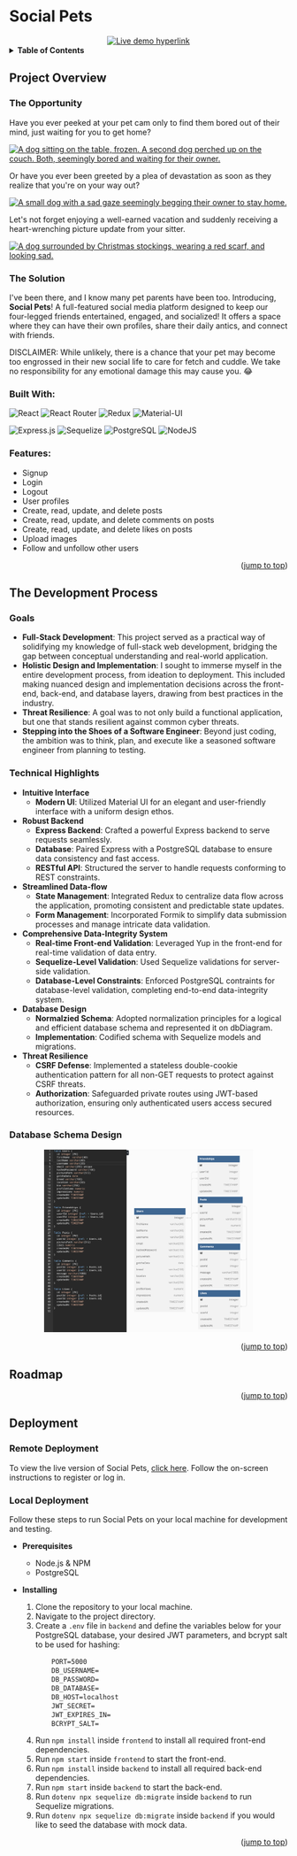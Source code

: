 <a name="top"></a>

# Social Pets 
<div align='center'> 
    <a href='https://social-pets.onrender.com/'> <img src='https://img.shields.io/badge/live demo-5C2D91?style=for-the-badge' alt='Live demo hyperlink' width='200px'/></a>
</div>
<details>
    <summary><b>Table of Contents</b></summary>
    <ol>
        <li>
            <a href="#project-overview">Project Overview</a>
            <ul>
                <li><a href="#the-opportunity">The Opportunity</a></li>
                <li><a href="#the-solution">The Solution</a></li>
                <li><a href="#built-with">Built With</a></li>
                <li><a href="#features">Features</a></li>
            </ul>
        </li>
        <li>
            <a href="#the-development-process">The Development Process</a>
            <ul>
                <li><a href="#goals">Goals</a></li>
                <li><a href="#technical-highlights">Technical Highlights</a></li>
                <li><a href="#database-schema-design">Database Schema Design</a></li>
                <li><a href="#roadmap">Roadmap</a></li>
            </ul>
        </li>
        <li>
            <a href="#deployment">Deployment</a>
            <ul>
                <li><a href="#remote-deployment">Remote Deployment</a></li>
                <li><a href="#local-deployment">Local Deployment</a></li>
            </ul>
        </li>
    </ol>
</details>

## Project Overview
### The Opportunity
<div>
    <p>Have you ever peeked at your pet cam only to find them bored out of their mind, just waiting for you to get home?</p>
    <a target="_blank" href='https://www.reddit.com/r/WhatsWrongWithYourDog/comments/azujga/'>
        <img src='https://i.redd.it/jlehcu2z9il21.jpg' alt='A dog sitting on the table, frozen. A second dog perched up on the couch. Both, seemingly bored and waiting for their owner.' width='30%'/>
    </a>
</div>

<div>
    <p>Or have you ever been greeted by a plea of devastation as soon as they realize that you're on your way out?</p>
    <a target="_blank" href='https://www.reddit.com/r/WhatsWrongWithYourDog/comments/9m4a7w'>
        <img src='https://i.redd.it/wdfok6ziwqq11.png' alt='A small dog with a sad gaze seemingly begging their owner to stay home.' width='30%'/>
    </a>
</div>

<div>
    <p>Let's not forget enjoying a well-earned vacation and suddenly receiving a heart-wrenching picture update from your sitter.</p>
    <a target="_blank" href='https://www.reddit.com/r/WhatsWrongWithYourDog/comments/ebosl5/thought_it_would_be_cute_to_get_an_xmas_picture/'>
        <img src='https://i.redd.it/hjxpylval3541.jpg' alt='A dog surrounded by Christmas stockings, wearing a red scarf, and looking sad.' width='30%'/>
    </a>
</div>

### The Solution
I've been there, and I know many pet parents have been too. Introducing, **Social Pets**! A full-featured social media platform designed to keep our four-legged friends entertained, engaged, and socialized! It offers a space where they can have their own profiles, share their daily antics, and connect with friends. 

DISCLAIMER: While unlikely, there is a chance that your pet may become too engrossed in their new social life to care for fetch and cuddle. We take no responsibility for any emotional damage this may cause you. 😂

### Built With:
![React](https://img.shields.io/badge/React-20232A?style=for-the-badge&logo=react&logoColor=61DAFB)
![React Router](https://img.shields.io/badge/React_Router-CA4245?style=for-the-badge&logo=react-router&logoColor=white)
![Redux](https://img.shields.io/badge/Redux-593D88?style=for-the-badge&logo=redux&logoColor=white)
![Material-UI](https://img.shields.io/badge/Material--UI-0081CB?style=for-the-badge&logo=material-ui&logoColor=white)

![Express.js](https://img.shields.io/badge/express.js-%23404d59.svg?style=for-the-badge&logo=express&logoColor=%2361DAFB)
![Sequelize](https://img.shields.io/badge/Sequelize-52B0E7?style=for-the-badge&logo=Sequelize&logoColor=white)
![PostgreSQL](https://img.shields.io/badge/PostgreSQL-316192?style=for-the-badge&logo=postgresql&logoColor=white)
![NodeJS](https://img.shields.io/badge/Node.js-43853D?style=for-the-badge&logo=node.js&logoColor=white)

### Features:
- Signup
- Login
- Logout
- User profiles
- Create, read, update, and delete posts
- Create, read, update, and delete comments on posts
- Create, read, update, and delete likes on posts
- Upload images 
- Follow and unfollow other users


<p align="right">(<a href="#top">jump to top</a>)</p>

## The Development Process
### Goals 
- **Full-Stack Development**: This project served as a practical way of solidifying my knowledge of full-stack web development, bridging the gap between conceptual understanding and real-world application.
- **Holistic Design and Implementation**: I sought to immerse myself in the entire development process, from ideation to deployment. This included making nuanced design and implementation decisions across the front-end, back-end, and database layers, drawing from best practices in the industry.
- **Threat Resilience**: A goal was to not only build a functional application, but one that stands resilient against common cyber threats.
- **Stepping into the Shoes of a Software Engineer**: Beyond just coding, the ambition was to think, plan, and execute like a seasoned software engineer from planning to testing.

### Technical Highlights
- **Intuitive Interface**
    - **Modern UI**: Utilized Material UI for an elegant and user-friendly interface with a uniform design ethos.
- **Robust Backend**
    - **Express Backend**: Crafted a powerful Express backend to serve requests seamlessly.
    - **Database**: Paired Express with a PostgreSQL database to ensure data consistency and fast access.
    - **RESTful API**: Structured the server to handle requests conforming to REST constraints.
- **Streamlined Data-flow**
    - **State Management**: Integrated Redux to centralize data flow across the application, promoting consistent and predictable state updates.
    - **Form Management**: Incorporated Formik to simplify data submission processes and manage intricate data validation.
- **Comprehensive Data-Integrity System**
    - **Real-time Front-end Validation**: Leveraged Yup in the front-end for real-time validation of data entry.  
    - **Sequelize-Level Validation**: Used Sequelize validations for server-side validation.
    - **Database-Level Constraints**: Enforced PostgreSQL contraints for database-level validation, completing end-to-end data-integrity system. 
- **Database Design**
    - **Normalzied Schema**: Adopted normalization principles for a logical and efficient database schema and represented it on dbDiagram. 
    - **Implementation**: Codified schema with Sequelize models and migrations.
- **Threat Resilience**
    - **CSRF Defense**: Implemented a stateless double-cookie authentication pattern for all non-GET requests to protect against CSRF threats.
    - **Authorization**: Safeguarded private routes using JWT-based authorization, ensuring only authenticated users access secured resources.

### Database Schema Design
<div align='center'>
    <div>
        <a href='https://www.reddit.com/r/WhatsWrongWithYourDog/comments/ebosl5/thought_it_would_be_cute_to_get_an_xmas_picture/'>
        <img src='./db-schema-diagrams.png' alt='The underlying database schema' width='75%'/>
        </a>
    </div>
</div>

<p align="right">(<a href="#top">jump to top</a>)</p>


## Roadmap

<p align="right">(<a href="#top">jump to top</a>)</p>


## Deployment
### Remote Deployment
To view the live version of Social Pets, [click here](https://social-pets.onrender.com/). Follow the on-screen instructions to register or log in.

### Local Deployment
Follow these steps to run Social Pets on your local machine for development and testing.

- **Prerequisites**
    - Node.js & NPM
    - PostgreSQL

- **Installing**
    1. Clone the repository to your local machine.
    2. Navigate to the project directory.
    3. Create a `.env` file in `backend` and define the variables below for your PostgreSQL database, your desired JWT parameters, and bcrypt salt to be used for hashing:  
        ```
            PORT=5000
            DB_USERNAME=
            DB_PASSWORD=
            DB_DATABASE=
            DB_HOST=localhost
            JWT_SECRET=
            JWT_EXPIRES_IN=
            BCRYPT_SALT=
        ```
    4. Run `npm install` inside `frontend` to install all required front-end dependencies.
    5. Run `npm start` inside `frontend` to start the front-end.
    6. Run `npm install` inside `backend` to install all required back-end dependencies.
    7. Run `npm start` inside `backend` to start the back-end. 
    8. Run `dotenv npx sequelize db:migrate` inside `backend` to run Sequelize migrations. 
    9. Run `dotenv npx sequelize db:migrate` inside `backend` if you would like to seed the database with mock data.

<p align="right">(<a href="#top">jump to top</a>)</p>
